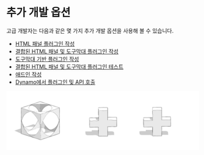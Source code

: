 # 추가 개발 옵션

고급 개발자는 다음과 같은 몇 가지 추가 개발 옵션을 사용해 볼 수 있습니다.

* [HTML 패널 플러그인 작성](creating-an-html-panel-plugin.md)
* [결합된 HTML 패널 및 도구막대 플러그인 작성](creating-a-combined-html-panel-and-toolbar-plugin.md)
* [도구막대 기반 플러그인 작성](creating-a-toolbar-based-plugin.md)
* [결합된 HTML 패널 및 도구막대 플러그인 테스트](testing-a-combined-html-panel-and-toolbar-plugin.md)
* [애드인 작성](creating-an-add-in.md)
* [Dynamo에서 플러그인 및 API 호출](invoking-plugins-and-api-from-dynamo.md)

![](../../../.gitbook/assets/c23.PNG)
